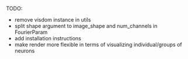 TODO:
- remove visdom instance in utils
- split shape argument to image_shape and num_channels in FourierParam
- add installation instructions
- make render more flexible in terms of visualizing individual/groups of neurons